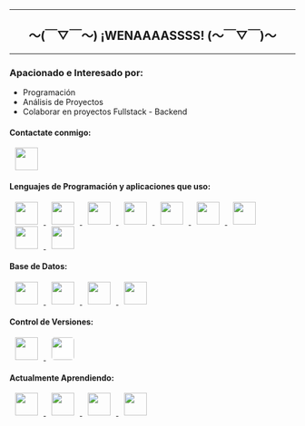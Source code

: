 <header>
<link rel="stylesheet" type='text/css' href="https://cdn.jsdelivr.net/gh/devicons/devicon@latest/devicon.min.css" />
</header>

<hr/>
<h2 align="center" style="font-weight: bold;">〜(￣▽￣〜) ¡WENAAAASSSS! (〜￣▽￣)〜</h2>
<hr/>

<h3>Apacionado e Interesado por:</h3>
<ul>
  <li>Programación</li>
  <li>Análisis de Proyectos</li>
  <li>Colaborar en proyectos Fullstack - Backend</li>
</ul>

<h4>Contactate conmigo:</h4>

<a href="https://www.linkedin.com/in/josejuliosanchezcruzado/" target="_blank">
  <img src="https://cdn.jsdelivr.net/gh/devicons/devicon/icons/linkedin/linkedin-original.svg" style="width: 40px; margin: 0 10px;" />
</a>

<h4>Lenguajes de Programación y aplicaciones que uso:</h4>
<p align="left">
  <a href="https://es.wikipedia.org/wiki/C%2B%2B" target="_blank">
    <img src="https://cdn.jsdelivr.net/gh/devicons/devicon/icons/cplusplus/cplusplus-original.svg" style="width: 40px; margin: 0 10px;" />
  </a>
  <a href="https://es.wikipedia.org/wiki/C_(lenguaje_de_programaci%C3%B3n)" target="_blank">
    <img src="https://cdn.jsdelivr.net/gh/devicons/devicon/icons/c/c-original.svg" style="width: 40px; margin: 0 10px;" />
  </a>
  <a href="https://es.wikipedia.org/wiki/HTML5" target="_blank">
    <img src="https://cdn.jsdelivr.net/gh/devicons/devicon/icons/html5/html5-original.svg" style="width: 40px; margin: 0 10px;" />
  </a>
  <a href="https://es.wikipedia.org/wiki/Kotlin_(lenguaje_de_programaci%C3%B3n)" target="_blank">
    <img src="https://cdn.jsdelivr.net/gh/devicons/devicon/icons/kotlin/kotlin-original.svg" style="width: 40px; margin: 0 10px;" />
  </a>
  <a href="https://es.wikipedia.org/wiki/JavaScript" target="_blank">
    <img src="https://cdn.jsdelivr.net/gh/devicons/devicon/icons/javascript/javascript-original.svg" style="width: 40px; margin: 0 10px;" />
  </a>
  <a href="https://es.wikipedia.org/wiki/Java_(lenguaje_de_programaci%C3%B3n)" target="_blank">
    <img src="https://cdn.jsdelivr.net/gh/devicons/devicon/icons/java/java-original.svg" style="width: 40px; margin: 0 10px;" />
  </a>
  <a href="https://es.wikipedia.org/wiki/Bootstrap_(framework)" target="_blank">
    <img src="https://cdn.jsdelivr.net/gh/devicons/devicon/icons/bootstrap/bootstrap-original.svg" style="width: 40px; margin: 0 10px;" />
  </a>
  <a href="https://es.wikipedia.org/wiki/Angular_(framework)" target="_blank">
    <img src="https://cdn.jsdelivr.net/gh/devicons/devicon/icons/angularjs/angularjs-original.svg" style="width: 40px; margin: 0 10px;" />
  </a>
  <a href="https://en.wikipedia.org/wiki/Postman_(software)" target="_blank">
    <img src="https://cdn.jsdelivr.net/gh/devicons/devicon/icons/postman/postman-original.svg" style="width: 40px; margin: 0 10px;" />
  </a>
</p>


<h4>Base de Datos:</h4>
<p align="left">
  <a href="https://es.wikipedia.org/wiki/Microsoft_SQL_Server" target="_blank">
    <img src="https://cdn.jsdelivr.net/gh/devicons/devicon/icons/microsoftsqlserver/microsoftsqlserver-plain.svg" style="width: 40px; margin: 0 10px;" />
  </a>
  <a href="https://es.wikipedia.org/wiki/MySQL" target="_blank">
    <img src="https://cdn.jsdelivr.net/gh/devicons/devicon/icons/mysql/mysql-original.svg" style="width: 40px; margin: 0 10px;" />
  </a>
  <a href="https://es.wikipedia.org/wiki/MongoDB" target="_blank">
    <img src="https://cdn.jsdelivr.net/gh/devicons/devicon/icons/mongodb/mongodb-original.svg" style="width: 40px; margin: 0 10px;" />
  </a>
  <a href="https://es.wikipedia.org/wiki/MariaDB" target="_blank">
    <img src="https://cdn.jsdelivr.net/gh/devicons/devicon/icons/mariadb/mariadb-original.svg" style="width: 40px; margin: 0 10px;" />
  </a>
</p>


<h4>Control de Versiones:</h4>
<p align="left">
  <a href="https://es.wikipedia.org/wiki/Git" target="_blank">
    <img src="https://cdn.jsdelivr.net/gh/devicons/devicon/icons/git/git-original.svg" style="width: 40px; margin: 0 10px;" />
  </a>
  <a href="https://es.wikipedia.org/wiki/GitHub" target="_blank">
    <img src="https://cdn.jsdelivr.net/gh/devicons/devicon/icons/github/github-original.svg" style="width: 40px; margin: 0 10px; background-color: white; border-radius: 5px;" />
  </a>
</p>


<h4>Actualmente Aprendiendo:</h4>
<p align="left">
  <a href="https://es.wikipedia.org/wiki/PHP" target="_blank">
    <img src="https://cdn.jsdelivr.net/gh/devicons/devicon/icons/php/php-original.svg" style="width: 40px; margin: 0 10px;" />
  </a>
  <a href="https://es.wikipedia.org/wiki/Python" target="_blank">
    <img src="https://cdn.jsdelivr.net/gh/devicons/devicon/icons/python/python-original.svg" style="width: 40px; margin: 0 10px;" />
  </a>
  <a href="https://es.wikipedia.org/wiki/Arduino" target="_blank">
    <img src="https://cdn.jsdelivr.net/gh/devicons/devicon/icons/arduino/arduino-original.svg" style="width: 40px; margin: 0 10px;" />
  </a>
  <a href="https://es.wikipedia.org/wiki/Docker_(software)" target="_blank">
    <img src="https://cdn.jsdelivr.net/gh/devicons/devicon/icons/docker/docker-original.svg" style="width: 40px; margin: 0 10px;" />
  </a>
</p>
